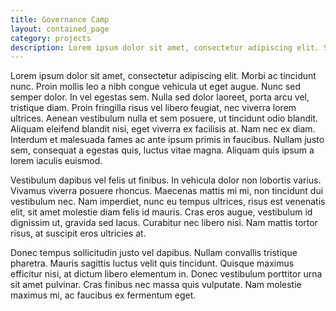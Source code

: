 ```yaml
---
title: Governance Camp
layout: contained_page
category: projects
description: Lorem ipsum dolor sit amet, consectetur adipiscing elit. Suspendisse id mauris felis. Nam maximus blandit magna, vitae sodales sem euismod ut. Sed aliquam odio lacus, in congue dolor faucibus ut. 
---
```


Lorem ipsum dolor sit amet, consectetur adipiscing elit. Morbi ac tincidunt nunc. Proin mollis leo a nibh congue vehicula ut eget augue. Nunc sed semper dolor. In vel egestas sem. Nulla sed dolor laoreet, porta arcu vel, tristique diam. Proin fringilla risus vel libero feugiat, nec viverra lorem ultrices. Aenean vestibulum nulla et sem posuere, ut tincidunt odio blandit. Aliquam eleifend blandit nisi, eget viverra ex facilisis at. Nam nec ex diam. Interdum et malesuada fames ac ante ipsum primis in faucibus. Nullam justo sem, consequat a egestas quis, luctus vitae magna. Aliquam quis ipsum a lorem iaculis euismod.

Vestibulum dapibus vel felis ut finibus. In vehicula dolor non lobortis varius. Vivamus viverra posuere rhoncus. Maecenas mattis mi mi, non tincidunt dui vestibulum nec. Nam imperdiet, nunc eu tempus ultrices, risus est venenatis elit, sit amet molestie diam felis id mauris. Cras eros augue, vestibulum id dignissim ut, gravida sed lacus. Curabitur nec libero nisi. Nam mattis tortor risus, at suscipit eros ultricies at.

Donec tempus sollicitudin justo vel dapibus. Nullam convallis tristique pharetra. Mauris sagittis luctus velit quis tincidunt. Quisque maximus efficitur nisi, at dictum libero elementum in. Donec vestibulum porttitor urna sit amet pulvinar. Cras finibus nec massa quis vulputate. Nam molestie maximus mi, ac faucibus ex fermentum eget.